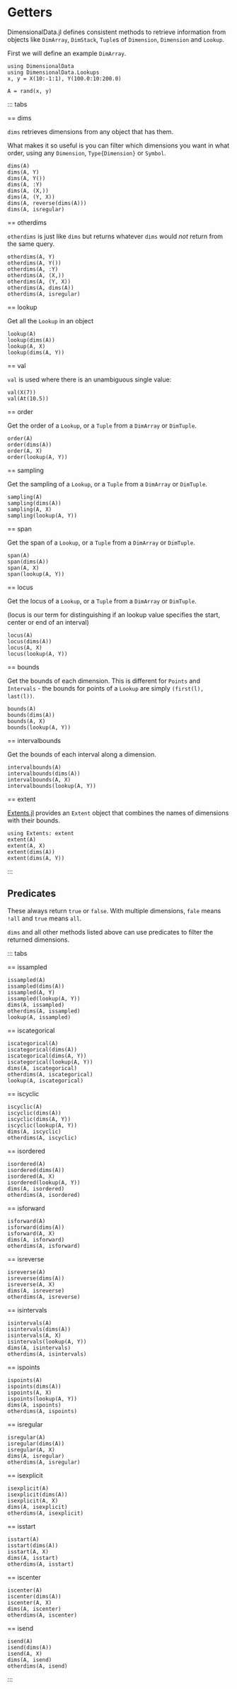 # Getters

DimensionalData.jl defines consistent methods to retrieve information
from objects like `DimArray`, `DimStack`, `Tuple`s of `Dimension`,
`Dimension` and `Lookup`.

First we will define an example `DimArray`.

```@example getters
using DimensionalData
using DimensionalData.Lookups
x, y = X(10:-1:1), Y(100.0:10:200.0)
```

```@ansi getters
A = rand(x, y)
```

::: tabs

== dims

`dims` retrieves dimensions from any object that has them.

What makes it so useful is you can filter which dimensions
you want in what order, using any `Dimension`, `Type{Dimension}`
or `Symbol`.

```@ansi getters
dims(A)
dims(A, Y)
dims(A, Y())
dims(A, :Y)
dims(A, (X,))
dims(A, (Y, X))
dims(A, reverse(dims(A)))
dims(A, isregular)
```

== otherdims

`otherdims` is just like `dims` but returns whatever
`dims` would _not_ return from the same query.

```@ansi getters
otherdims(A, Y)
otherdims(A, Y())
otherdims(A, :Y)
otherdims(A, (X,))
otherdims(A, (Y, X))
otherdims(A, dims(A))
otherdims(A, isregular)
```

== lookup

Get all the `Lookup` in an object

```@ansi getters
lookup(A)
lookup(dims(A))
lookup(A, X)
lookup(dims(A, Y))
```

== val

`val` is used where there is an unambiguous single value:

```@ansi getters
val(X(7))
val(At(10.5))
```

== order

Get the order of a `Lookup`, or a `Tuple`
from a `DimArray` or `DimTuple`.

```@ansi getters
order(A)
order(dims(A))
order(A, X)
order(lookup(A, Y))
```

== sampling

Get the sampling of a `Lookup`, or a `Tuple`
from a `DimArray` or `DimTuple`.

```@ansi getters
sampling(A)
sampling(dims(A))
sampling(A, X)
sampling(lookup(A, Y))
```

== span

Get the span of a `Lookup`, or a `Tuple`
from a `DimArray` or `DimTuple`.

```@ansi getters
span(A)
span(dims(A))
span(A, X)
span(lookup(A, Y))
```

== locus

Get the locus of a `Lookup`, or a `Tuple`
from a `DimArray` or `DimTuple`.

(locus is our term for distinguishing if an lookup value
specifies the start, center or end of an interval)

```@ansi getters
locus(A)
locus(dims(A))
locus(A, X)
locus(lookup(A, Y))
```

== bounds

Get the bounds of each dimension. This is different for `Points` 
and `Intervals` - the bounds for points of a `Lookup` are 
simply `(first(l), last(l))`.

```@ansi getters
bounds(A)
bounds(dims(A))
bounds(A, X)
bounds(lookup(A, Y))
```

== intervalbounds

Get the bounds of each interval along a dimension.

```@ansi getters
intervalbounds(A)
intervalbounds(dims(A))
intervalbounds(A, X)
intervalbounds(lookup(A, Y))
```

== extent

[Extents.jl](https://github.com/rafaqz/Extent) provides an `Extent` 
object that combines the names of dimensions with their bounds. 

```@ansi getters
using Extents: extent
extent(A)
extent(A, X)
extent(dims(A))
extent(dims(A, Y))
```

:::


## Predicates

These always return `true` or `false`. With multiple
dimensions, `fale` means `!all` and `true` means `all`.

`dims` and all other methods listed above can use predicates
to filter the returned dimensions.

::: tabs

== issampled

```@ansi getters
issampled(A)
issampled(dims(A))
issampled(A, Y)
issampled(lookup(A, Y))
dims(A, issampled)
otherdims(A, issampled)
lookup(A, issampled)
```

== iscategorical

```@ansi getters
iscategorical(A)
iscategorical(dims(A))
iscategorical(dims(A, Y))
iscategorical(lookup(A, Y))
dims(A, iscategorical)
otherdims(A, iscategorical)
lookup(A, iscategorical)
```

== iscyclic

```@ansi getters
iscyclic(A)
iscyclic(dims(A))
iscyclic(dims(A, Y))
iscyclic(lookup(A, Y))
dims(A, iscyclic)
otherdims(A, iscyclic)
```

== isordered

```@ansi getters
isordered(A)
isordered(dims(A))
isordered(A, X)
isordered(lookup(A, Y))
dims(A, isordered)
otherdims(A, isordered)
```

== isforward

```@ansi getters
isforward(A)
isforward(dims(A))
isforward(A, X)
dims(A, isforward)
otherdims(A, isforward)
```

== isreverse

```@ansi getters
isreverse(A)
isreverse(dims(A))
isreverse(A, X)
dims(A, isreverse)
otherdims(A, isreverse)
```

== isintervals

```@ansi getters
isintervals(A)
isintervals(dims(A))
isintervals(A, X)
isintervals(lookup(A, Y))
dims(A, isintervals)
otherdims(A, isintervals)
```

== ispoints

```@ansi getters
ispoints(A)
ispoints(dims(A))
ispoints(A, X)
ispoints(lookup(A, Y))
dims(A, ispoints)
otherdims(A, ispoints)
```

== isregular

```@ansi getters
isregular(A)
isregular(dims(A))
isregular(A, X)
dims(A, isregular)
otherdims(A, isregular)
```

== isexplicit

```@ansi getters
isexplicit(A)
isexplicit(dims(A))
isexplicit(A, X)
dims(A, isexplicit)
otherdims(A, isexplicit)
```

== isstart

```@ansi getters
isstart(A)
isstart(dims(A))
isstart(A, X)
dims(A, isstart)
otherdims(A, isstart)
```

== iscenter

```@ansi getters
iscenter(A)
iscenter(dims(A))
iscenter(A, X)
dims(A, iscenter)
otherdims(A, iscenter)
```

== isend

```@ansi getters
isend(A)
isend(dims(A))
isend(A, X)
dims(A, isend)
otherdims(A, isend)
```

:::

